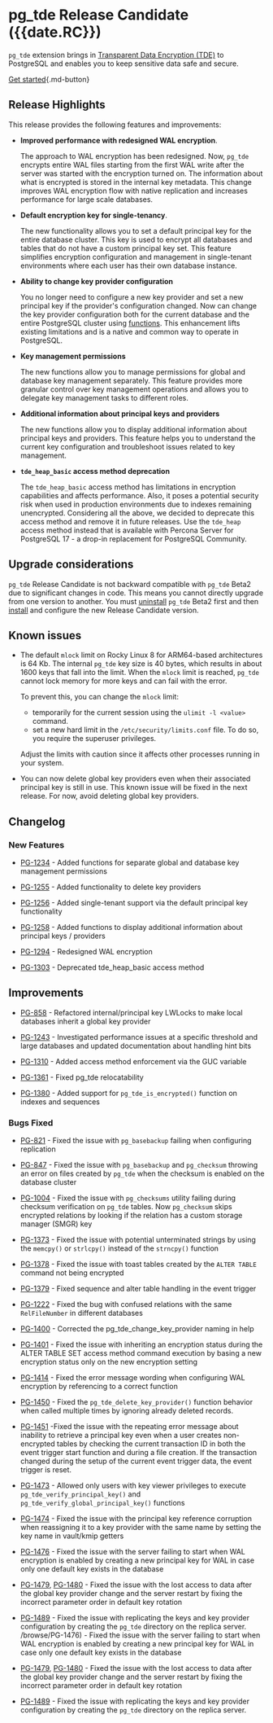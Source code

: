 # pg_tde Release Candidate ({{date.RC}})

`pg_tde` extension brings in [Transparent Data Encryption (TDE)](../tde.md) to PostgreSQL and enables you to keep sensitive data safe and secure.

[Get started](../install.md){.md-button}


## Release Highlights

This release provides the following features and improvements:

* **Improved performance with redesigned WAL encryption**. 

    The approach to WAL encryption has been redesigned. Now, `pg_tde` encrypts entire WAL files starting from the first WAL write after the server was started with the encryption turned on. The information about what is encrypted is stored in the internal key metadata. This change improves WAL encryption flow with native replication and increases performance for large scale databases. 

* **Default encryption key for single-tenancy**. 

    The new functionality allows you to set a default principal key for the entire database cluster. This key is used to encrypt all databases and tables that do not have a custom principal key set. This feature simplifies encryption configuration and management in single-tenant environments where each user has their own database instance.

* **Ability to change key provider configuration**

    You no longer need to configure a new key provider and set a new principal key if the provider's configuration changed. Now can change the key provider configuration both for the current database and the entire PostgreSQL cluster using [functions](../functions.md#key-provider-management). This enhancement lifts existing limitations and is a native and common way to operate in PostgreSQL.

* **Key management permissions**

    The new functions allow you to manage permissions for global and database key management separately. This feature provides more granular control over key management operations and allows you to delegate key management tasks to different roles.

* **Additional information about principal keys and providers**

    The new functions allow you to display additional information about principal keys and providers. This feature helps you to understand the current key configuration and troubleshoot issues related to key management.

* **`tde_heap_basic` access method deprecation**

    The `tde_heap_basic` access method has limitations in encryption capabilities and affects performance. Also, it poses a potential security risk when used in production environments due to indexes remaining unencrypted. Considering all the above, we decided to deprecate this access method and remove it in future releases. Use the `tde_heap` access method instead that is available with Percona Server for PostgreSQL 17 - a drop-in replacement for PostgreSQL Community.

## Upgrade considerations

`pg_tde` Release Candidate is not backward compatible with `pg_tde` Beta2 due to significant changes in code. This means you cannot directly upgrade from one version to another. You must [uninstall](../uninstall.md) `pg_tde` Beta2 first and then [install](../install.md) and configure the new Release Candidate version.

## Known issues

* The default `mlock` limit on Rocky Linux 8 for ARM64-based architectures is 64 Kb. The internal `pg_tde` key size is 40 bytes, which results in about 1600 keys that fall into the limit. When the `mlock` limit is reached, `pg_tde` cannot lock memory for more keys and can fail with the error.    

   To prevent this, you can change the `mlock` limit:   

   * temporarily for the current session using the `ulimit -l <value>` command. 
   * set a new hard limit in the `/etc/security/limits.conf` file. To do so, you require the superuser privileges.       

   Adjust the limits with caution since it affects other processes running in your system.

* You can now delete global key providers even when their associated principal key is still in use. This known issue will be fixed in the next release. For now, avoid deleting global key providers. 




## Changelog

### New Features

* [PG-1234](https://perconadev.atlassian.net/browse/PG-1234) - Added functions for separate global and database key management permissions 

* [PG-1255](https://perconadev.atlassian.net/browse/PG-1255) - Added functionality to delete key providers

* [PG-1256](https://perconadev.atlassian.net/browse/PG-1256) - Added single-tenant support via the default principal key functionality

* [PG-1258](https://perconadev.atlassian.net/browse/PG-1258) - Added functions to display additional information  about principal keys / providers 

* [PG-1294](https://perconadev.atlassian.net/browse/PG-1294) - Redesigned WAL encryption

* [PG-1303](https://perconadev.atlassian.net/browse/PG-1303) - Deprecated tde_heap_basic access method

## Improvements

* [PG-858](https://perconadev.atlassian.net/browse/PG-858) - Refactored internal/principal key LWLocks to make local databases inherit a global key provider

* [PG-1243](https://perconadev.atlassian.net/browse/PG-1243) - Investigated performance issues at a specific threshold and large databases and updated documentation about handling hint bits

* [PG-1310](https://perconadev.atlassian.net/browse/PG-1310) - Added access method enforcement via the GUC variable

* [PG-1361](https://perconadev.atlassian.net/browse/PG-1361) - Fixed pg_tde relocatability

* [PG-1380](https://perconadev.atlassian.net/browse/PG-1380) - Added support for `pg_tde_is_encrypted()` function on indexes and sequences

### Bugs Fixed


* [PG-821](https://perconadev.atlassian.net/browse/PG-821) - Fixed the issue with `pg_basebackup` failing when configuring replication

* [PG-847](https://perconadev.atlassian.net/browse/PG-847) - Fixed the issue with `pg_basebackup` and `pg_checksum` throwing an error on files created by `pg_tde` when the checksum is enabled on the database cluster

* [PG-1004](https://perconadev.atlassian.net/browse/PG-1004) - Fixed the issue with `pg_checksums` utility failing during checksum verification on `pg_tde` tables. Now `pg_checksum` skips encrypted relations by looking if the relation has a custom storage manager (SMGR) key

* [PG-1373](https://perconadev.atlassian.net/browse/PG-1373) - Fixed the issue with potential unterminated strings by using the `memcpy()` or `strlcpy()` instead of the `strncpy()` function  

* [PG-1378](https://perconadev.atlassian.net/browse/PG-1378) - Fixed the issue with toast tables created by the `ALTER TABLE` command not being encrypted 

* [PG-1379](https://perconadev.atlassian.net/browse/PG-1379) - Fixed sequence and alter table handling in the event trigger

* [PG-1222](https://perconadev.atlassian.net/browse/PG-1222) - Fixed the bug with  confused relations with the same `RelFileNumber` in different databases

* [PG-1400](https://perconadev.atlassian.net/browse/PG-1400) - Corrected the pg_tde_change_key_provider naming in help 

* [PG-1401](https://perconadev.atlassian.net/browse/PG-1401) - Fixed the issue with inheriting an encryption status during the ALTER TABLE SET access method command execution by basing a new encryption status only on the new encryption setting

* [PG-1414](https://perconadev.atlassian.net/browse/PG-1414) - Fixed the error message wording when configuring WAL encryption by referencing to a correct function

* [PG-1450](https://perconadev.atlassian.net/browse/PG-1450) - Fixed the `pg_tde_delete_key_provider()` function behavior when called multiple times by ignoring already deleted records.

* [PG-1451](https://perconadev.atlassian.net/browse/PG-1451) -Fixed the issue with the repeating error message about inability to retrieve a principal key even when a user creates non-encrypted tables by checking the current transaction ID in both the event trigger start function and during a file creation. If the transaction changed during the setup of the current event trigger data, the event trigger is reset.
 
* [PG-1473](https://perconadev.atlassian.net/browse/PG-1473) - Allowed only users with key viewer privileges to execute `pg_tde_verify_principal_key()` and `pg_tde_verify_global_principal_key()` functions

* [PG-1474](https://perconadev.atlassian.net/browse/PG-1474) - Fixed the issue with the principal key reference corruption when reassigning it to a key provider with the same name by setting the key name in vault/kmip getters

* [PG-1476](https://perconadev.atlassian.net/browse/PG-1476) - Fixed the issue with the server failing to start when WAL encryption is enabled by creating a new principal key for WAL in case only one default key exists in the database 

* [PG-1479](https://perconadev.atlassian.net/browse/PG-1479), [PG-1480](https://perconadev.atlassian.net/browse/PG-1480) - Fixed the issue with the lost access to data after the global key provider change and the server restart by fixing the incorrect parameter order in default key rotation

* [PG-1489](https://perconadev.atlassian.net/browse/PG-1489) - Fixed the issue with replicating the keys and key provider configuration by creating the `pg_tde` directory on the replica server.
/browse/PG-1476) - Fixed the issue with the server failing to start when WAL encryption is enabled by creating a new principal key for WAL in case only one default key exists in the database 

* [PG-1479](https://perconadev.atlassian.net/browse/PG-1479), [PG-1480](https://perconadev.atlassian.net/browse/PG-1480) - Fixed the issue with the lost access to data after the global key provider change and the server restart by fixing the incorrect parameter order in default key rotation

* [PG-1489](https://perconadev.atlassian.net/browse/PG-1489) - Fixed the issue with replicating the keys and key provider configuration by creating the `pg_tde` directory on the replica server.

